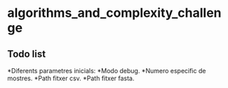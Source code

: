 # algorithms_and_complexity_challenge

## Todo list
*Diferents parametres inicials: 
  *Modo debug.
  *Numero especific de mostres.
  *Path fitxer csv.
  *Path fitxer fasta.
